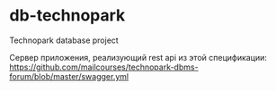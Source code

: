 # db-technopark
Technopark database project

Cервер приложения, реализующий rest api из этой спецификации:
https://github.com/mailcourses/technopark-dbms-forum/blob/master/swagger.yml 
